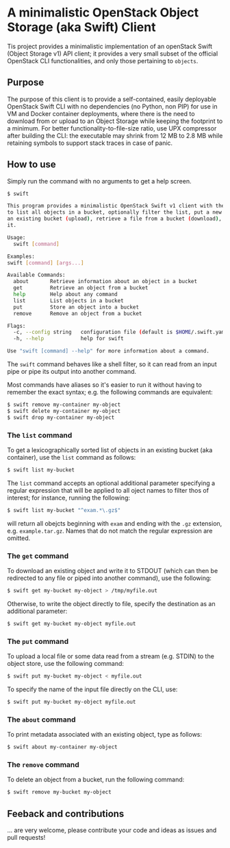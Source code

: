 # A minimalistic OpenStack Object Storage (aka Swift) Client

Tis project provides a minimalistic implementation of an openStack Swift (Object Storage v1) API client; it provides a very small subset of the official OpenStack CLI functionalities, and only those pertaining to ```objects```. 

## Purpose

The purpose of this client is to provide a self-contained, easily deployable OpenStack Swift CLI with no dependencies (no Python, non PIP) for use in VM and Docker container deployments, where there is the need to download from or upload to an Object Storage while keeping the footprint to a minimum. 
For better functionality-to-file-size ratio, use UPX compressor after building the CLI: the executable may shrink from 12 MB to 2.8 MB while retaining symbols to support stack traces in case of panic.

## How to use

Simply run the command with no arguments to get a help screen.

```bash
$ swift

This program provides a minimalistic OpenStack Swift v1 client with the ability
to list all objects in a bucket, optionally filter the list, put a new file into 
an existing bucket (upload), retrieve a file from a bucket (download), and delete 
it.

Usage:
  swift [command]

Examples:
swift [command] [args...]

Available Commands:
  about       Retrieve information about an object in a bucket
  get         Retrieve an object from a bucket
  help        Help about any command
  list        List objects in a bucket
  put         Store an object into a bucket
  remove      Remove an object from a bucket

Flags:
  -c, --config string   configuration file (default is $HOME/.swift.yaml)
  -h, --help            help for swift

Use "swift [command] --help" for more information about a command.
```

The ```swift``` command behaves like a shell filter, so it can read from an input pipe or pipe its output into another command.

Most commands have aliases so it's easier to run it without having to remember the exact syntax; e.g. the following commands are equivalent:

```bash
$ swift remove my-container my-object
$ swift delete my-container my-object
$ swift drop my-container my-object
```

### The ```list``` command

To get a lexicographically sorted list of objects in an existing bucket (aka container), use the ```list``` command as follows:

```bash
$ swift list my-bucket
```

The ```list``` command accepts an optional additional parameter specifying a regular expression that will be applied to all oject names to filter thos of interest; for instance, running the following:

```bash
$ swift list my-bucket "^exam.*\.gz$"
```

will return all obejcts beginning with ```exam``` and ending with the ```.gz``` extension, e.g. ```example.tar.gz```. Names that do not match the regular expression are omitted.

### The ```get``` command

To download an existing object and write it to STDOUT (which can then be redirected to any file or piped into another command), use the following:

```bash
$ swift get my-bucket my-object > /tmp/myfile.out
```

Otherwise, to write the object directly to file, specify the destination as an additional parameter:

```bash
$ swift get my-bucket my-object myfile.out
```

### The ```put``` command

To upload a local file or some data read from a stream (e.g. STDIN) to the object store, use the following command:

```bash
$ swift put my-bucket my-object < myfile.out
```

To specify the name of the input file directly on the CLI, use:

```bash
$ swift put my-bucket my-object myfile.out
```

### The ```about``` command

To print metadata associated with an existing object, type as follows:

```bash
$ swift about my-container my-object
```

### The ```remove``` command

To delete an object from a bucket, run the following command:

```bash
$ swift remove my-bucket my-object
```

## Feeback and contributions

... are very welcome, please contribute your code and ideas as issues and pull requests! 

